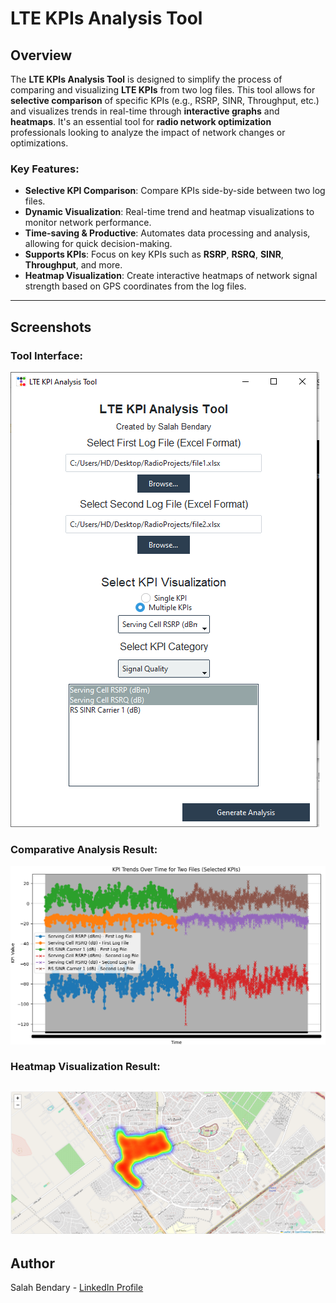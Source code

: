 # LTE KPIs Analysis Tool

## Overview

The **LTE KPIs Analysis Tool** is designed to simplify the process of comparing and visualizing **LTE KPIs** from two log files. This tool allows for **selective comparison** of specific KPIs (e.g., RSRP, SINR, Throughput, etc.) and visualizes trends in real-time through **interactive graphs** and **heatmaps**. It's an essential tool for **radio network optimization** professionals looking to analyze the impact of network changes or optimizations.

### Key Features:
- **Selective KPI Comparison**: Compare KPIs side-by-side between two log files.
- **Dynamic Visualization**: Real-time trend and heatmap visualizations to monitor network performance.
- **Time-saving & Productive**: Automates data processing and analysis, allowing for quick decision-making.
- **Supports KPIs**: Focus on key KPIs such as **RSRP**, **RSRQ**, **SINR**, **Throughput**, and more.
- **Heatmap Visualization**: Create interactive heatmaps of network signal strength based on GPS coordinates from the log files.

---

## Screenshots

### Tool Interface:
![Tool Interface](https://github.com/Salahbendary/LTE_KPIs_AnaylsisTool/blob/main/Images/InterfaceLTE_KPIsTool.png)


### Comparative Analysis Result:
![Result](https://github.com/Salahbendary/LTE_KPIs_AnaylsisTool/blob/main/Images/Result_LTE_KPIsTool.png)


### Heatmap Visualization Result:
![Result](https://github.com/Salahbendary/LTE_KPIs_AnaylsisTool/blob/main/Images/RouteFieldMeasurementsHeatMap.png)
---

## Author

Salah Bendary - [LinkedIn Profile](https://www.linkedin.com/in/salahbendary/)
